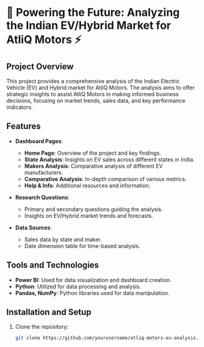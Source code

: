 # 🚗 Powering the Future: Analyzing the Indian EV/Hybrid Market for AtliQ Motors ⚡

## Project Overview

This project provides a comprehensive analysis of the Indian Electric Vehicle (EV) and Hybrid market for AtliQ Motors. The analysis aims to offer strategic insights to assist AtliQ Motors in making informed business decisions, focusing on market trends, sales data, and key performance indicators.

## Features

- **Dashboard Pages**:
  - **Home Page**: Overview of the project and key findings.
  - **State Analysis**: Insights on EV sales across different states in India.
  - **Makers Analysis**: Comparative analysis of different EV manufacturers.
  - **Comparative Analysis**: In-depth comparison of various metrics.
  - **Help & Info**: Additional resources and information.

- **Research Questions**:
  - Primary and secondary questions guiding the analysis.
  - Insights on EV/Hybrid market trends and forecasts.

- **Data Sources**:
  - Sales data by state and maker.
  - Date dimension table for time-based analysis.

## Tools and Technologies

- **Power BI**: Used for data visualization and dashboard creation.
- **Python**: Utilized for data processing and analysis.
- **Pandas, NumPy**: Python libraries used for data manipulation.

## Installation and Setup

1. Clone the repository:
   ```bash
   git clone https://github.com/yourusername/atliq-motors-ev-analysis.git
